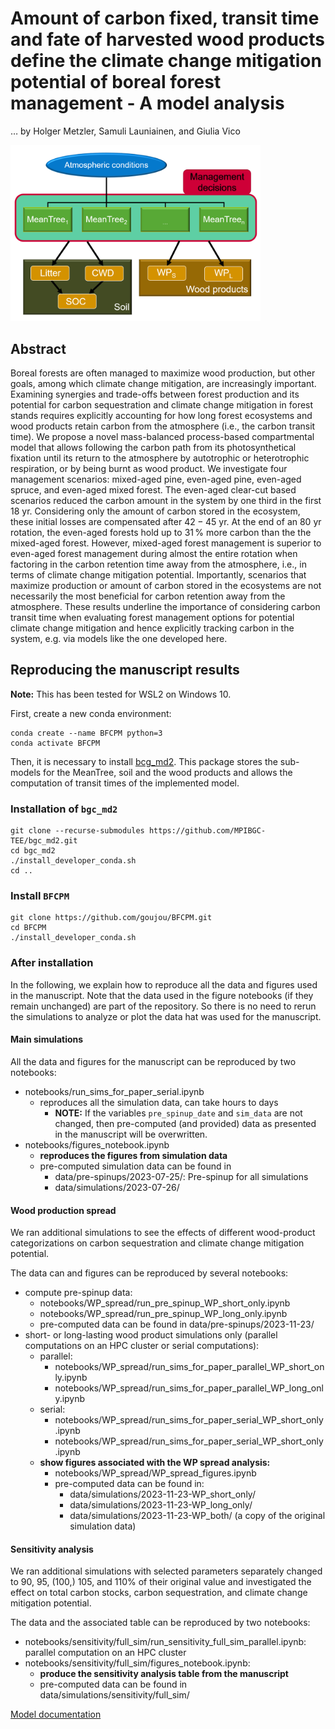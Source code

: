 # Amount of carbon fixed, transit time and fate of harvested wood products define the climate change mitigation potential of boreal forest management - A model analysis
  … by Holger Metzler, Samuli Launiainen, and Giulia Vico

<img src="https://github.com/goujou/BFCPM/blob/main/docs/source/_static/total_model_v2.png" width=400>

## Abstract
Boreal forests are often managed to maximize wood production, but other goals, among which climate change mitigation, are increasingly important. Examining synergies and trade-offs between forest production and its potential for carbon sequestration and climate change mitigation in forest stands requires explicitly accounting for how long forest ecosystems and wood products retain carbon from the atmosphere (i.e., the carbon transit time). We propose a novel mass-balanced process-based compartmental model that allows following the carbon path from its photosynthetical fixation until its return to the atmosphere by autotrophic or heterotrophic respiration, or by being burnt as wood product. We investigate four management scenarios: mixed-aged pine, even-aged pine, even-aged spruce, and even-aged mixed forest. The even-aged clear-cut based scenarios reduced the carbon amount in the system by one third in the first $18$ yr. Considering only the amount of carbon stored in the ecosystem, these initial losses are compensated after $42-45$ yr. At the end of an $80$ yr rotation, the even-aged forests hold up to $31\,\%$ more carbon than the the mixed-aged forest. However, mixed-aged forest management is superior to even-aged forest management during almost the entire rotation when factoring in the carbon retention time away from the atmosphere, i.e., in terms of climate change mitigation potential. Importantly, scenarios that maximize production or amount of carbon stored in the ecosystems are not necessarily the most beneficial for carbon retention away from the atmosphere. These results underline the importance of considering carbon transit time when evaluating forest management options for potential climate change mitigation and hence explicitly tracking carbon in the system, e.g. via models like the one developed here.

## Reproducing the manuscript results

**Note:** This has been tested for WSL2 on Windows 10.

First, create a new conda environment:

```
conda create --name BFCPM python=3
conda activate BFCPM
```

Then, it is necessary to install [bcg_md2](https://github.com/MPIBGC-TEE/bgc_md2).
This package stores the sub-models for the MeanTree, soil and the wood products and allows the computation of transit times of the implemented model.

### Installation of `bgc_md2`

```
git clone --recurse-submodules https://github.com/MPIBGC-TEE/bgc_md2.git
cd bgc_md2
./install_developer_conda.sh
cd ..

```

### Install `BFCPM`

```
git clone https://github.com/goujou/BFCPM.git
cd BFCPM
./install_developer_conda.sh
```

### After installation

In the following, we explain how to reproduce all the data and figures used in the manuscript.
Note that the data used in the figure notebooks (if they remain unchanged) are part of the repository.
So there is no need to rerun the simulations to analyze or plot the data hat was used for the manuscript.

#### Main simulations

All the data and figures for the manuscript can be reproduced by two notebooks:
- notebooks/run_sims_for_paper_serial.ipynb
  - reproduces all the simulation data, can take hours to days
    - **NOTE:** If the variables `pre_spinup_date` and `sim_data` are not changed, then pre-computed (and provided) data as presented in the manuscript will be overwritten.
- notebooks/figures_notebook.ipynb
  - **reproduces the figures from simulation data**
  - pre-computed simulation data can be found in
    - data/pre-spinups/2023-07-25/: Pre-spinup for all simulations
    - data/simulations/2023-07-26/

#### Wood production spread
We ran additional simulations to see the effects of different wood-product categorizations on carbon sequestration and climate change mitigation potential.

The data can and figures can be reproduced by several notebooks:
- compute pre-spinup data:
  - notebooks/WP_spread/run_pre_spinup_WP_short_only.ipynb
  - notebooks/WP_spread/run_pre_spinup_WP_long_only.ipynb
  - pre-computed data can be found in data/pre-spinups/2023-11-23/
- short- or long-lasting wood product simulations only (parallel computations on an HPC cluster or serial computations):
  - parallel:
    - notebooks/WP_spread/run_sims_for_paper_parallel_WP_short_only.ipynb
    - notebooks/WP_spread/run_sims_for_paper_parallel_WP_long_only.ipynb
  - serial:
    - notebooks/WP_spread/run_sims_for_paper_serial_WP_short_only.ipynb
    - notebooks/WP_spread/run_sims_for_paper_serial_WP_short_only.ipynb
  - **show figures associated with the WP spread analysis:**
    - notebooks/WP_spread/WP_spread_figures.ipynb
    - pre-computed data can be found in:
      - data/simulations/2023-11-23-WP_short_only/
      - data/simulations/2023-11-23-WP_long_only/
      - data/simulations/2023-11-23-WP_both/ (a copy of the original simulation data)

 #### Sensitivity analysis
 We ran additional simulations with selected parameters separately changed to 90, 95, (100,) 105, and 110% of their original value and investigated the effect on total carbon stocks, carbon sequestration, and climate change mitigation potential.

The data and the associated table can be reproduced by two notebooks:
- notebooks/sensitivity/full_sim/run_sensitivity_full_sim_parallel.ipynb: parallel computation on an HPC cluster
- notebooks/sensitivity/full_sim/figures_notebook.ipynb:
  - **produce the sensitivity analysis table from the manuscript**
  - pre-computed data can be found in data/simulations/sensitivity/full_sim/

[Model documentation](https://goujou.github.io/BFCPM/)

